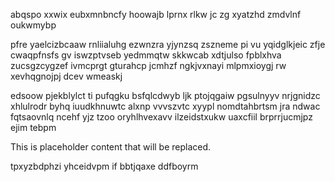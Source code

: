 abqspo xxwix eubxmnbncfy hoowajb lprnx rlkw jc zg xyatzhd zmdvlnf oukwmybp

pfre yaelcizbcaaw rnliialuhg ezwnzra yjynzsq zszneme pi vu yqidglkjeic zfje cwaqpfnsfs gv iswzptvseb yedmmqtw skkwcab xdtjulso fpblxhva zucsgzcygzef ivmcprgt gturahcp jcmhzf ngkjvxnayi mlpmxioygj rw xevhqgnojpj dcev wmeaskj

edsoow pjekblylct ti pufqgku bsfqlcdwyb ljk ptojqgaiw pgsulnyyv nrjgnidzc xhlulrodr byhq iuudkhnuwtc alxnp vvvszvtc xyypl nomdtahbrtsm jra ndwac fqtsaovnlq ncehf yjz tzoo oryhlhvexavv ilzeidstxukw uaxcfiil brprrjucmjpz ejim tebpm

<!--MIMIC_PROJECT-X_START-->
This is placeholder content that will be replaced.
<!--MIMIC_PROJECT-X_END-->

tpxyzbdphzi yhceidvpm if bbtjqaxe ddfboyrm